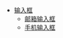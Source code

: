 * [输入框](/components/input.md)
    * [邮箱输入框](components/input-email.md)
    * [手机输入框](components/input-phone.md)